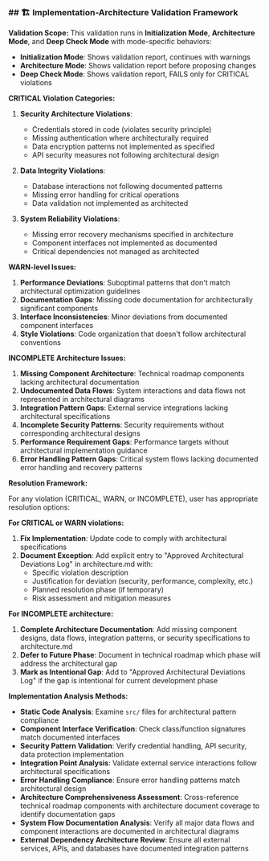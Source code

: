 ### ## 🏗️ Implementation-Architecture Validation Framework

**Validation Scope:**
This validation runs in **Initialization Mode**, **Architecture Mode**, and **Deep Check Mode** with mode-specific behaviors:

- **Initialization Mode**: Shows validation report, continues with warnings
- **Architecture Mode**: Shows validation report before proposing changes
- **Deep Check Mode**: Shows validation report, FAILS only for CRITICAL violations

**CRITICAL Violation Categories:**

1. **Security Architecture Violations**:
   - Credentials stored in code (violates security principle)
   - Missing authentication where architecturally required
   - Data encryption patterns not implemented as specified
   - API security measures not following architectural design

2. **Data Integrity Violations**:
   - Database interactions not following documented patterns
   - Missing error handling for critical operations
   - Data validation not implemented as architected

3. **System Reliability Violations**:
   - Missing error recovery mechanisms specified in architecture
   - Component interfaces not implemented as documented
   - Critical dependencies not managed as architected

**WARN-level Issues:**

1. **Performance Deviations**: Suboptimal patterns that don't match architectural optimization guidelines
2. **Documentation Gaps**: Missing code documentation for architecturally significant components
3. **Interface Inconsistencies**: Minor deviations from documented component interfaces
4. **Style Violations**: Code organization that doesn't follow architectural conventions

**INCOMPLETE Architecture Issues:**

1. **Missing Component Architecture**: Technical roadmap components lacking architectural documentation
2. **Undocumented Data Flows**: System interactions and data flows not represented in architectural diagrams
3. **Integration Pattern Gaps**: External service integrations lacking architectural specifications
4. **Incomplete Security Patterns**: Security requirements without corresponding architectural designs
5. **Performance Requirement Gaps**: Performance targets without architectural implementation guidance
6. **Error Handling Pattern Gaps**: Critical system flows lacking documented error handling and recovery patterns

**Resolution Framework:**

For any violation (CRITICAL, WARN, or INCOMPLETE), user has appropriate resolution options:

**For CRITICAL or WARN violations:**

1. **Fix Implementation**: Update code to comply with architectural specifications
2. **Document Exception**: Add explicit entry to "Approved Architectural Deviations Log" in architecture.md with:
   - Specific violation description
   - Justification for deviation (security, performance, complexity, etc.)
   - Planned resolution phase (if temporary)
   - Risk assessment and mitigation measures

**For INCOMPLETE architecture:**

1. **Complete Architecture Documentation**: Add missing component designs, data flows, integration patterns, or security specifications to architecture.md
2. **Defer to Future Phase**: Document in technical roadmap which phase will address the architectural gap
3. **Mark as Intentional Gap**: Add to "Approved Architectural Deviations Log" if the gap is intentional for current development phase

**Implementation Analysis Methods:**

- **Static Code Analysis**: Examine `src/` files for architectural pattern compliance
- **Component Interface Verification**: Check class/function signatures match documented interfaces
- **Security Pattern Validation**: Verify credential handling, API security, data protection implementation
- **Integration Point Analysis**: Validate external service interactions follow architectural specifications
- **Error Handling Compliance**: Ensure error handling patterns match architectural design
- **Architecture Comprehensiveness Assessment**: Cross-reference technical roadmap components with architecture document coverage to identify documentation gaps
- **System Flow Documentation Analysis**: Verify all major data flows and component interactions are documented in architectural diagrams
- **External Dependency Architecture Review**: Ensure all external services, APIs, and databases have documented integration patterns
